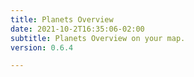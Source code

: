 ```yaml
---
title: Planets Overview
date: 2021-10-2T16:35:06-02:00
subtitle: Planets Overview on your map.
version: 0.6.4

---
```

